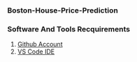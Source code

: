 ### Boston-House-Price-Prediction

### Software And Tools Recquirements

1. [Github Account](https://github.com)
2. [VS Code IDE](https://code.visualstudio.com/)